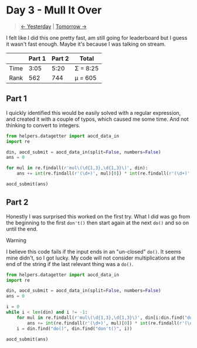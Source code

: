 # Day 3 - Mull It Over

> [<- Yesterday](2.md) | [Tomorrow ->](4.md)

I felt like I did this one pretty fast, am still going for leaderboard but I guess it wasn't fast enough. Maybe it's because I was talking on stream.

|      | Part 1 | Part 2 | Total    |
|------|--------|--------|----------|
| Time | 3:05   | 5:20   | Σ = 8:25 |
| Rank | 562    | 744    | μ = 605  |

## Part 1

I quickly identified this would be easily solved with a regular expression, and created it with a couple of typos, which caused me some time. And not thinking to convert to integers.

```python
from helpers.datagetter import aocd_data_in
import re

din, aocd_submit = aocd_data_in(split=False, numbers=False)
ans = 0

for mul in re.findall(r'mul\(\d{1,3},\d{1,3}\)', din):
    ans += int(re.findall(r'(\d+)', mul)[0]) * int(re.findall(r'(\d+)', mul)[1])

aocd_submit(ans)
```

## Part 2

Honestly I was surprised this worked on the first try. What I did was go from the beginning to the first `don't()` then start again at the next `do()` and so on until the end.

> [!WARNING]
> I believe this code fails if the input ends in an "un-closed" `do()`. It seems mine didn't, so I got lucky. My code will not consider multiplications at the end of the string if the last relevant thing was a `do()`.

```python
from helpers.datagetter import aocd_data_in
import re

din, aocd_submit = aocd_data_in(split=False, numbers=False)
ans = 0

i = 0
while i < len(din) and i != -1:
    for mul in re.findall(r'mul\(\d{1,3},\d{1,3}\)', din[i:din.find("don't()", i)]):
        ans += int(re.findall(r'(\d+)', mul)[0]) * int(re.findall(r'(\d+)', mul)[1])
    i = din.find("do()", din.find("don't()", i))

aocd_submit(ans)
```
